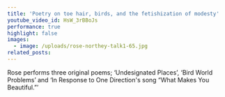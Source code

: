 ```yaml
---
title: 'Poetry on toe hair, birds, and the fetishization of modesty'
youtube_video_id: HsW_3rBBoJs
performance: true
highlight: false
images:
  - image: /uploads/rose-northey-talk1-65.jpg
related_posts:
---
```


Rose performs three original poems; ‘Undesignated Places’, ‘Bird World Problems’ and ‘In Response to One Direction's song “What Makes You Beautiful.”’
